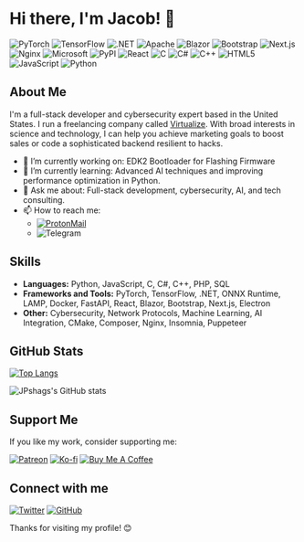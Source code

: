 # Hi there, I'm Jacob! 👋

![PyTorch](https://img.shields.io/badge/PyTorch-EE4C2C?style=for-the-badge&logo=pytorch&logoColor=white)
![TensorFlow](https://img.shields.io/badge/TensorFlow-FF6F00?style=for-the-badge&logo=tensorflow&logoColor=white)
![.NET](https://img.shields.io/badge/.NET-512BD4?style=for-the-badge&logo=dotnet&logoColor=white)
![Apache](https://img.shields.io/badge/Apache-D22128?style=for-the-badge&logo=Apache&logoColor=white)
![Blazor](https://img.shields.io/badge/Blazor-512BD4?style=for-the-badge&logo=blazor&logoColor=white)
![Bootstrap](https://img.shields.io/badge/Bootstrap-563D7C?style=for-the-badge&logo=bootstrap&logoColor=white)
![Next.js](https://img.shields.io/badge/next%20js-000000?style=for-the-badge&logo=nextdotjs&logoColor=white)
![Nginx](https://img.shields.io/badge/Nginx-009639?style=for-the-badge&logo=nginx&logoColor=white)
![Microsoft](https://img.shields.io/badge/Microsoft-666666?style=for-the-badge&logo=microsoft&logoColor=white)
![PyPI](https://img.shields.io/badge/pypi-3775A9?style=for-the-badge&logo=pypi&logoColor=white)
![React](https://img.shields.io/badge/React-20232A?style=for-the-badge&logo=react&logoColor=61DAFB)
![C](https://img.shields.io/badge/C-00599C?style=for-the-badge&logo=c&logoColor=white)
![C#](https://img.shields.io/badge/C%23-239120?style=for-the-badge&logo=csharp&logoColor=white)
![C++](https://img.shields.io/badge/C%2B%2B-00599C?style=for-the-badge&logo=c%2B%2B&logoColor=white)
![HTML5](https://img.shields.io/badge/HTML5-E34F26?style=for-the-badge&logo=html5&logoColor=white)
![JavaScript](https://img.shields.io/badge/JavaScript-323330?style=for-the-badge&logo=javascript&logoColor=F7DF1E)
![Python](https://img.shields.io/badge/Python-FFD43B?style=for-the-badge&logo=python&logoColor=blue)

## About Me

I'm a full-stack developer and cybersecurity expert based in the United States. I run a freelancing company called [Virtualize](https://github.com/virtualize). With broad interests in science and technology, I can help you achieve marketing goals to boost sales or code a sophisticated backend resilient to hacks.

- 🔭 I’m currently working on: EDK2 Bootloader for Flashing Firmware
- 🌱 I’m currently learning: Advanced AI techniques and improving performance optimization in Python.
- 💬 Ask me about: Full-stack development, cybersecurity, AI, and tech consulting.
- 📫 How to reach me: 
  - [![ProtonMail](https://img.shields.io/badge/proton%20mail-6D4AFF?style=for-the-badge&logo=protonmail&logoColor=white)](mailto:jpshag@protonmail.com)
  - ![Telegram](https://img.shields.io/badge/Telegram-2CA5E0?style=for-the-badge&logo=telegram&logoColor=white)

## Skills

- **Languages:** Python, JavaScript, C, C#, C++, PHP, SQL
- **Frameworks and Tools:** PyTorch, TensorFlow, .NET, ONNX Runtime, LAMP, Docker, FastAPI, React, Blazor, Bootstrap, Next.js, Electron
- **Other:** Cybersecurity, Network Protocols, Machine Learning, AI Integration, CMake, Composer, Nginx, Insomnia, Puppeteer

## GitHub Stats

[![Top Langs](https://github-readme-stats.vercel.app/api/top-langs/?username=JPShag)](https://github.com/JPShag)

![JPshags's GitHub stats](https://github-readme-stats.vercel.app/api?username=JPShag&show_icons=true)


## Support Me

If you like my work, consider supporting me:

[![Patreon](https://img.shields.io/badge/Patreon-F96854?style=for-the-badge&logo=patreon&logoColor=white)](https://patreon.com/yourprofile)
[![Ko-fi](https://img.shields.io/badge/Ko--fi-F16061?style=for-the-badge&logo=ko-fi&logoColor=white)](https://ko-fi.com/yourprofile)
[![Buy Me A Coffee](https://img.shields.io/badge/Buy_Me_A_Coffee-FFDD00?style=for-the-badge&logo=buy-me-a-coffee&logoColor=black)](https://buymeacoffee.com/yourprofile)

## Connect with me

[![Twitter](https://img.shields.io/badge/Twitter-1DA1F2?style=for-the-badge&logo=twitter&logoColor=white)](https://twitter.com/WhiteHatJake)
[![GitHub](https://img.shields.io/badge/GitHub-181717?style=for-the-badge&logo=github&logoColor=white)](https://github.com/jpshag)

Thanks for visiting my profile! 😊
